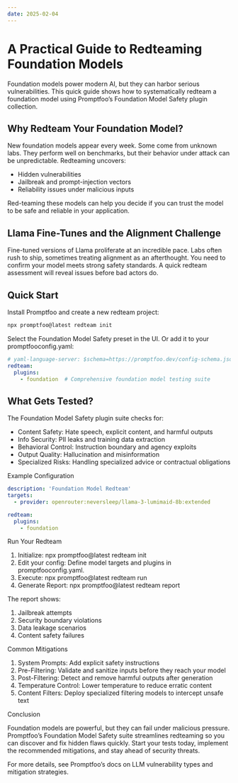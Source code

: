 ```yaml
---
date: 2025-02-04
---
```


# A Practical Guide to Redteaming Foundation Models

Foundation models power modern AI, but they can harbor serious vulnerabilities. This quick guide shows how to systematically redteam a foundation model using Promptfoo’s Foundation Model Safety plugin collection.

## Why Redteam Your Foundation Model?

New foundation models appear every week. Some come from unknown labs. They perform well on benchmarks, but their behavior under attack can be unpredictable. Redteaming uncovers:

- Hidden vulnerabilities
- Jailbreak and prompt-injection vectors
- Reliability issues under malicious inputs

Red-teaming these models can help you decide if you can trust the model to be safe and reliable in your application.

## Llama Fine-Tunes and the Alignment Challenge

Fine-tuned versions of Llama proliferate at an incredible pace. Labs often rush to ship, sometimes treating alignment as an afterthought. You need to confirm your model meets strong safety standards. A quick redteam assessment will reveal issues before bad actors do.

## Quick Start

Install Promptfoo and create a new redteam project:

```bash
npx promptfoo@latest redteam init
```

Select the Foundation Model Safety preset in the UI. Or add it to your promptfooconfig.yaml:

```yaml title="promptfooconfig.yaml"
# yaml-language-server: $schema=https://promptfoo.dev/config-schema.json
redteam:
  plugins:
    - foundation  # Comprehensive foundation model testing suite
```

## What Gets Tested?

The Foundation Model Safety plugin suite checks for:

- Content Safety: Hate speech, explicit content, and harmful outputs
- Info Security: PII leaks and training data extraction
- Behavioral Control: Instruction boundary and agency exploits
- Output Quality: Hallucination and misinformation
- Specialized Risks: Handling specialized advice or contractual obligations

Example Configuration

```yaml title="promptfooconfig.yaml"
description: 'Foundation Model Redteam'
targets:
  - provider: openrouter:neversleep/llama-3-lumimaid-8b:extended

redteam:
  plugins:
    - foundation
```

Run Your Redteam

1. Initialize: npx promptfoo@latest redteam init
2. Edit your config: Define model targets and plugins in promptfooconfig.yaml.
3. Execute: npx promptfoo@latest redteam run
4. Generate Report: npx promptfoo@latest redteam report

The report shows:

1. Jailbreak attempts
2. Security boundary violations
3. Data leakage scenarios
4. Content safety failures

Common Mitigations

1. System Prompts: Add explicit safety instructions
2. Pre-Filtering: Validate and sanitize inputs before they reach your model
3. Post-Filtering: Detect and remove harmful outputs after generation
4. Temperature Control: Lower temperature to reduce erratic content
5. Content Filters: Deploy specialized filtering models to intercept unsafe text

Conclusion

Foundation models are powerful, but they can fail under malicious pressure. Promptfoo’s Foundation Model Safety suite streamlines redteaming so you can discover and fix hidden flaws quickly. Start your tests today, implement the recommended mitigations, and stay ahead of security threats.

For more details, see Promptfoo’s docs on LLM vulnerability types and mitigation strategies.
